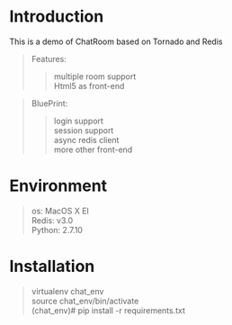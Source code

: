 # Introduction

This is a demo of ChatRoom based on Tornado and Redis  

>Features:  
>>    multiple room support  
>>    Html5 as front-end
    

>BluePrint:  
>>    login support  
>>    session support  
>>    async redis client  
>>    more other front-end  
     

# Environment 
>os: MacOS X EI  
>Redis: v3.0  
>Python: 2.7.10  

# Installation
>virtualenv chat_env   
>source chat_env/bin/activate  
>(chat_env)# pip install -r requirements.txt  

